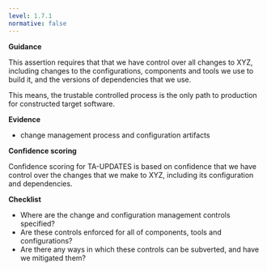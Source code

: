 ```yaml
---
level: 1.7.1
normative: false
---
```


**Guidance**

This assertion requires that that we have control over all changes to XYZ, including changes to the configurations, components and tools we use to build it, and the versions of dependencies that we use.

This means, the trustable controlled process is the only path to production for constructed target software.

**Evidence**

- change management process and configuration artifacts

**Confidence scoring**

Confidence scoring for TA-UPDATES is based on confidence that we have control over the changes that we make to XYZ, including its configuration and dependencies.

**Checklist**

- Where are the change and configuration management controls specified?
- Are these controls enforced for all of components, tools and configurations?
- Are there any ways in which these controls can be subverted, and have we mitigated them?

